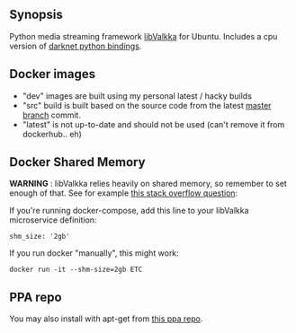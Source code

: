## Synopsis

Python media streaming framework [libValkka](https://elsampsa.github.io/valkka-examples/_build/html/index.html) for Ubuntu.  Includes a cpu version of [darknet python bindings](https://github.com/elsampsa/darknet-python).  

## Docker images

- "dev" images are built using my personal latest / hacky builds
- "src" build is built based on the source code from the latest [master branch](https://github.com/elsampsa/valkka-core) commit.
- "latest" is not up-to-date and should not be used (can't remove it from dockerhub.. eh)


## Docker Shared Memory

**WARNING** : libValkka relies heavily on shared memory, so remember to set enough of that.  See for example [this stack overflow question](https://stackoverflow.com/questions/30210362/how-to-increase-the-size-of-the-dev-shm-in-docker-container):

If you're running docker-compose, add this line to your libValkka microservice definition:
```
shm_size: '2gb'
```

If you run docker "manually", this might work:
```
docker run -it --shm-size=2gb ETC
```

## PPA repo

You may also install with apt-get from [this ppa repo](https://launchpad.net/~sampsa-riikonen/+archive/ubuntu/valkka/+packages).

 

